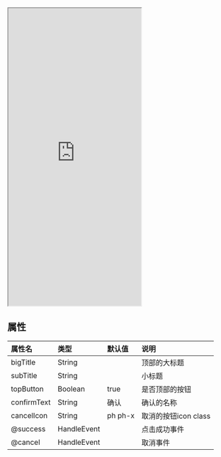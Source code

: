 <div class="simulator">
    <iframe src="https://jamechou.github.io/geui-h5/#/pages/component/modal" height="670px"></iframe>
</div>

## 属性

|属性名|类型|默认值|说明|
|:----|:----|:----|:----|
|bigTitle   |String     |       |顶部的大标题|
|subTitle   |String     |       |小标题|
|topButton  |Boolean    |true   |是否顶部的按钮|
|confirmText|String     |确认    |确认的名称|
|cancelIcon |String     |ph ph-x|取消的按钮icon class|
|@success   |HandleEvent|       |点击成功事件|
|@cancel    |HandleEvent|       |取消事件|